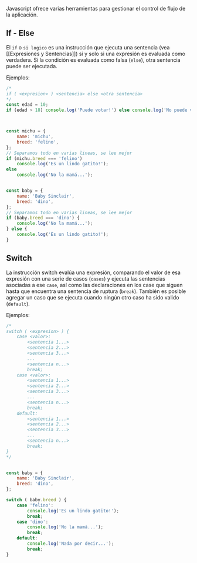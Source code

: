 Javascript ofrece varias herramientas para gestionar el control de flujo de la aplicación.

## If - Else
El `if` o `si logico` es una instrucción que ejecuta una sentencia (vea [[Expresiones y Sentencias]]) si y solo si una expresión es evaluada como verdadera. Si la condición es evaluada como falsa (`else`), otra sentencia puede ser ejecutada.

Ejemplos:

```js
/*
if ( <expresion> ) <sentencia> else <otra sentencia>
*/
const edad = 10;
if (edad > 18) console.log('Puede votar!') else console.log('No puede votar.')



const michu = {
	name: 'michu',
	breed: 'felino',
};
// Separamos todo en varias lineas, se lee mejor
if (michu.breed === 'felino')
	console.log('Es un lindo gatito!');
else
	console.log('No la mamá...');


const baby = {
	name: 'Baby Sinclair',
	breed: 'dino',
};
// Separamos todo en varias lineas, se lee mejor
if (baby.breed === 'dino') {
	console.log('No la mamá...');
} else {
	console.log('Es un lindo gatito!');
}

```


## Switch

La instrucción switch evalúa una expresión, comparando el valor de esa expresión con una serie de casos (`cases`) y ejecuta las sentencias asociadas a ese `case`, así como las declaraciones en los case que siguen hasta que encuentra una sentencia de ruptura (`break`). También es posible agregar un caso que se ejecuta cuando ningún otro caso ha sido valido (`default`).

Ejemplos:

```js
/*
switch ( <expresion> ) {
	case <valor>:
		<sentencia 1...>
		<sentencia 2...>
		<sentencia 3...>
		...
		<sentencia n...>
		break;
	case <valor>:
		<sentencia 1...>
		<sentencia 2...>
		<sentencia 3...>
		...
		<sentencia n...>
		break;
	default:
		<sentencia 1...>
		<sentencia 2...>
		<sentencia 3...>
		...
		<sentencia n...>
		break;
}
*/


const baby = {
	name: 'Baby Sinclair',
	breed: 'dino',
};

switch ( baby.breed ) {
	case 'felino':
		console.log('Es un lindo gatito!');
		break;
	case 'dino':
		console.log('No la mamá...');
		break;
	default:
		console.log('Nada por decir...');
		break;
}
```

